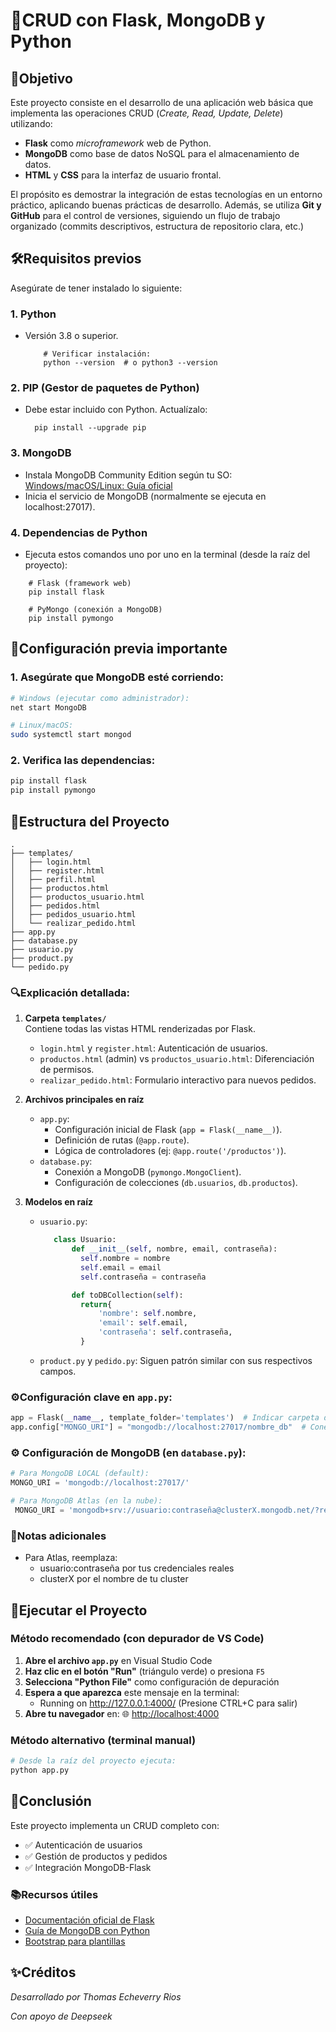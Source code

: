 # 📝CRUD con Flask, MongoDB y Python  

## 🎯Objetivo

Este proyecto consiste en el desarrollo de una aplicación web básica que implementa las operaciones CRUD (*Create, Read, Update, Delete*) utilizando:  
- **Flask** como *microframework* web de Python.
- **MongoDB** como base de datos NoSQL para el almacenamiento de datos.
- **HTML** y **CSS** para la interfaz de usuario frontal.

El propósito es demostrar la integración de estas tecnologías en un entorno práctico, aplicando buenas prácticas de desarrollo. Además, se utiliza **Git y GitHub** para el control de versiones, siguiendo un flujo de trabajo organizado (commits descriptivos, estructura de repositorio clara, etc.)

## 🛠Requisitos previos

Asegúrate de tener instalado lo siguiente:

### 1. Python
- Versión 3.8 o superior.
  ```
      # Verificar instalación:
      python --version  # o python3 --version
  ```

### 2. PIP (Gestor de paquetes de Python)
- Debe estar incluido con Python. Actualízalo:
    ```
      pip install --upgrade pip
    ```
  
### 3. MongoDB
- Instala MongoDB Community Edition según tu SO:
[Windows/macOS/Linux: Guía oficial](https://www.mongodb.com/docs/manual/administration/install-community/ "Windows/macOS/Linux: Guía oficial")
- Inicia el servicio de MongoDB (normalmente se ejecuta en localhost:27017).

### 4. Dependencias de Python
- Ejecuta estos comandos uno por uno en la terminal (desde la raíz del proyecto):

```
    # Flask (framework web)
    pip install flask

    # PyMongo (conexión a MongoDB)
    pip install pymongo
```

## 🔧Configuración previa importante
### 1. Asegúrate que MongoDB esté corriendo:

```bash
# Windows (ejecutar como administrador):
net start MongoDB

# Linux/macOS:
sudo systemctl start mongod
```
### 2. Verifica las dependencias:

```bash
pip install flask
pip install pymongo
```
## 📂Estructura del Proyecto

```plaintext
.
├── templates/
│   ├── login.html
│   ├── register.html
│   ├── perfil.html
│   ├── productos.html
│   ├── productos_usuario.html
│   ├── pedidos.html
│   ├── pedidos_usuario.html
│   └── realizar_pedido.html
├── app.py
├── database.py
├── usuario.py
├── product.py
└── pedido.py
```


### 🔍Explicación detallada:

1. **Carpeta `templates/`**  
   Contiene todas las vistas HTML renderizadas por Flask.
   - `login.html` y `register.html`: Autenticación de usuarios.
   - `productos.html` (admin) vs `productos_usuario.html`: Diferenciación de permisos.
   - `realizar_pedido.html`: Formulario interactivo para nuevos pedidos.

2. **Archivos principales en raíz**
   - `app.py`:  
     - Configuración inicial de Flask (`app = Flask(__name__)`).  
     - Definición de rutas (`@app.route`).  
     - Lógica de controladores (ej: `@app.route('/productos')`).  
   - `database.py`:  
     - Conexión a MongoDB (`pymongo.MongoClient`).  
     - Configuración de colecciones (`db.usuarios`, `db.productos`).  

3. **Modelos en raíz**  
   - `usuario.py`:  
     ```python
	    class Usuario:
		    def __init__(self, nombre, email, contraseña):
			  self.nombre = nombre
			  self.email = email
			  self.contraseña = contraseña

		    def toDBCollection(self):
			  return{
				  'nombre': self.nombre,
				  'email': self.email,
				  'contraseña': self.contraseña,
			  }
     ```
   - `product.py` y `pedido.py`: Siguen patrón similar con sus respectivos campos.

### ⚙️Configuración clave en `app.py`:

```python
app = Flask(__name__, template_folder='templates')  # Indicar carpeta de plantillas
app.config["MONGO_URI"] = "mongodb://localhost:27017/nombre_db"  # Conexión a MongoDB
```

### ⚙️ **Configuración de MongoDB** (en `database.py`):
   ```python
   # Para MongoDB LOCAL (default):
   MONGO_URI = 'mongodb://localhost:27017/'
   
   # Para MongoDB Atlas (en la nube):
    MONGO_URI = 'mongodb+srv://usuario:contraseña@clusterX.mongodb.net/?retryWrites=true&w=majority'
```
### 📌Notas adicionales
- Para Atlas, reemplaza:
	- usuario:contraseña por tus credenciales reales
	- clusterX por el nombre de tu cluster

## 🚀Ejecutar el Proyecto

### Método recomendado (con depurador de VS Code)
1. **Abre el archivo `app.py`** en Visual Studio Code
2. **Haz clic en el botón "Run"** (triángulo verde) o presiona `F5`
3. **Selecciona "Python File"** como configuración de depuración
4. **Espera a que aparezca** este mensaje en la terminal:
	- Running on http://127.0.0.1:4000/ (Presione CTRL+C para salir)
5. **Abre tu navegador** en: 🌐 [http://localhost:4000](http://localhost:4000)

### Método alternativo (terminal manual)
```bash
# Desde la raíz del proyecto ejecuta:
python app.py
```

## 🏁Conclusión

Este proyecto implementa un CRUD completo con:
- ✅ Autenticación de usuarios
- ✅ Gestión de productos y pedidos
- ✅ Integración MongoDB-Flask

### 📚Recursos útiles
- [Documentación oficial de Flask](https://flask.palletsprojects.com/)
- [Guía de MongoDB con Python](https://www.mongodb.com/docs/drivers/pymongo/)
- [Bootstrap para plantillas](https://getbootstrap.com/)

## ✨Créditos
*Desarrollado por Thomas Echeverry Rios*

*Con apoyo de Deepseek*



